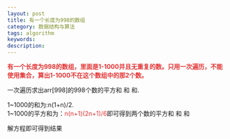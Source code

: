 ```yaml
---
layout: post
title: 有一个长度为998的数组
category: 数据结构与算法
tags: algorithm
keywords: 
description: 
---
```


**<span style="color:#e53333;"> </span>**

**<span
style="color:#e53333;">有一个长度为998的数组，里面是1-1000并且无重复的数。只用一次遍历，不能使用集合，算出1-1000不在这个数组中的那2个数。</span>**

 

一次遍历求出arr[998]的998个数的平方和 和 和.

1\~1000的和为:n(1+n)/2.\
 1\~1000的平方和为：<span
style="color:#e53333;">n(n+1)(2n+1)/6</span>即可得到两个数的平方和 和 和

解方程即可得到结果









